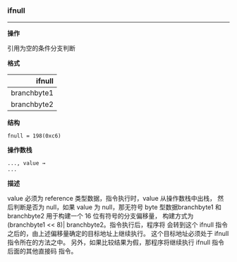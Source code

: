 ### ifnull

----

**操作**

引用为空的条件分支判断

**格式**

| ifnull  |
| --------:   |
|branchbyte1|
|branchbyte2|

**结构**
```
fnull = 198(0xc6)
```

**操作数栈**
```
..., value →
...
```

**描述**

value 必须为 reference 类型数据，指令执行时，value 从操作数栈中出栈， 然后判断是否为 null，如果 value 为 null，那无符号 byte 型数据branchbyte1 和 branchbyte2 用于构建一个 16 位有符号的分支偏移量， 构建方式为(branchbyte1 << 8)| branchbyte2。指令执行后，程序将 会转到这个 ifnull 指令之后的，由上述偏移量确定的目标地址上继续执行。 这个目标地址必须处于 ifnull 指令所在的方法之中。 另外，如果比较结果为假，那程序将继续执行 ifnull 指令后面的其他直接码 指令。
